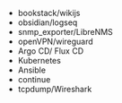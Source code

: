 - bookstack/wikijs
- obsidian/logseq
- snmp_exporter/LibreNMS
- openVPN/wireguard
- Argo CD/ Flux CD
- Kubernetes
- Ansible
- continue
- tcpdump/Wireshark